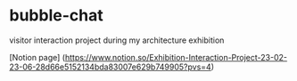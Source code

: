 # bubble-chat
visitor interaction project during my architecture exhibition

[Notion page] (https://www.notion.so/Exhibition-Interaction-Project-23-02-23-06-28d66e5152134bda83007e629b749905?pvs=4)
